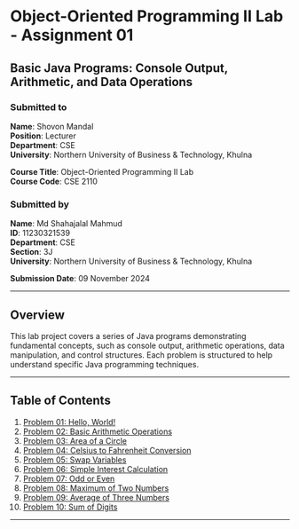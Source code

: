# Object-Oriented Programming II Lab - Assignment 01

## Basic Java Programs: Console Output, Arithmetic, and Data Operations

### Submitted to
**Name**: Shovon Mandal  
**Position**: Lecturer  
**Department**: CSE  
**University**: Northern University of Business & Technology, Khulna  

**Course Title**: Object-Oriented Programming II Lab  
**Course Code**: CSE 2110  

### Submitted by
**Name**: Md Shahajalal Mahmud  
**ID**: 11230321539  
**Department**: CSE  
**Section**: 3J  
**University**: Northern University of Business & Technology, Khulna  

**Submission Date**: 09 November 2024

---

## Overview

This lab project covers a series of Java programs demonstrating fundamental concepts, such as console output, arithmetic operations, data manipulation, and control structures. Each problem is structured to help understand specific Java programming techniques.

---

## Table of Contents

1. [Problem 01: Hello, World!](#problem-01-hello-world)
2. [Problem 02: Basic Arithmetic Operations](#problem-02-basic-arithmetic-operations)
3. [Problem 03: Area of a Circle](#problem-03-area-of-a-circle)
4. [Problem 04: Celsius to Fahrenheit Conversion](#problem-04-celsius-to-fahrenheit-conversion)
5. [Problem 05: Swap Variables](#problem-05-swap-variables)
6. [Problem 06: Simple Interest Calculation](#problem-06-simple-interest-calculation)
7. [Problem 07: Odd or Even](#problem-07-odd-or-even)
8. [Problem 08: Maximum of Two Numbers](#problem-08-maximum-of-two-numbers)
9. [Problem 09: Average of Three Numbers](#problem-09-average-of-three-numbers)
10. [Problem 10: Sum of Digits](#problem-10-sum-of-digits)

---

